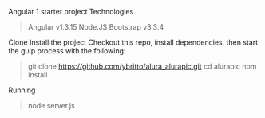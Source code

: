Angular 1 starter project
Technologies
> Angular v1.3.15
> Node.JS
> Bootstrap v3.3.4

Clone Install the project
Checkout this repo, install dependencies, then start the gulp process with the following:

> git clone https://github.com/ybritto/alura_alurapic.git
> cd alurapic
> npm install 

Running
> node server.js
